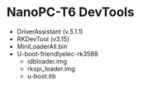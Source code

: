 # NanoPC-T6 DevTools

- DriverAssistant (v.5.1.1) 
- RKDevTool (v3.15) 
- MiniLoaderAll.bin
- U-boot-friendlyelec-rk3588
  - idbloader.img
  - rkspi_loader.img
  - u-boot.itb
